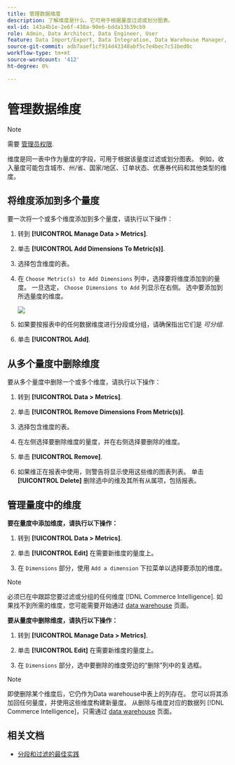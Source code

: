 ```yaml
---
title: 管理数据维度
description: 了解维度是什么，它可用于根据量度过滤或划分图表。
exl-id: 143a4b1e-2e6f-438a-90e6-bdda13b39cb9
role: Admin, Data Architect, Data Engineer, User
feature: Data Import/Export, Data Integration, Data Warehouse Manager, Commerce Tables
source-git-commit: adb7aaef1cf914d43348abf5c7e4bec7c51bed0c
workflow-type: tm+mt
source-wordcount: '412'
ht-degree: 0%

---
```


# 管理数据维度

>[!NOTE]
>
>需要 [管理员权限](../../administrator/user-management/user-management.md).

维度是同一表中作为量度的字段，可用于根据该量度过滤或划分图表。 例如，收入量度可能包含城市、州/省、国家/地区、订单状态、优惠券代码和其他类型的维度。

## 将维度添加到多个量度

要一次将一个或多个维度添加到多个量度，请执行以下操作：

1. 转到 **[!UICONTROL Manage Data > Metrics]**.

1. 单击 **[!UICONTROL Add Dimensions To Metric(s)]**.

1. 选择包含维度的表。

1. 在 `Choose Metric(s) to Add Dimensions` 列中，选择要将维度添加到的量度。 一旦选定， `Choose Dimensions to Add` 列显示在右侧。 选中要添加到所选量度的维度。

   ![](../../assets/Add_Dimensions.png)

1. 如果要按报表中的任何数据维度进行分段或分组，请确保指出它们是 _可分组_.

1. 单击 **[!UICONTROL Add]**.

## 从多个量度中删除维度

要从多个量度中删除一个或多个维度，请执行以下操作：

1. 转到 **[!UICONTROL Data > Metrics]**.

1. 单击 **[!UICONTROL Remove Dimensions From Metric(s)]**.

1. 选择包含维度的表。

1. 在左侧选择要删除维度的量度，并在右侧选择要删除的维度。

1. 单击 **[!UICONTROL Remove]**.

1. 如果维正在报表中使用，则警告将显示使用这些维的图表列表。 单击 **[!UICONTROL Delete]** 删除选中的维及其所有从属项，包括报表。

## 管理量度中的维度

**要在量度中添加维度，请执行以下操作：**

1. 转到 **[!UICONTROL Data > Metrics]**.

1. 单击 **[!UICONTROL Edit]** 在需要新维度的量度上。

1. 在 `Dimensions` 部分，使用 `Add a dimension` 下拉菜单以选择要添加的维度。

>[!NOTE]
>
>必须已在中跟踪您要过滤或分组的任何维度 [!DNL Commerce Intelligence]. 如果找不到所需的维度，您可能需要开始通过 [data warehouse](../data-warehouse-mgr/tour-dwm.md) 页面。


**要从量度中删除维度，请执行以下操作：**

1. 转到 **[!UICONTROL Manage Data > Metrics]**.

1. 单击 **[!UICONTROL Edit]** 在需要新维度的量度上。

1. 在 `Dimensions` 部分，选中要删除的维度旁边的“删除”列中的复选框。

>[!NOTE]
>
>即使删除某个维度后，它仍作为Data warehouse中表上的列存在。 您可以将其添加回任何量度，并使用这些维度构建新量度。 从删除与维度对应的数据列 [!DNL Commerce Intelligence]，只需通过 [data warehouse](../data-warehouse-mgr/tour-dwm.md) 页面。

## 相关文档

* [分段和过滤的最佳实践](../../best-practices/segment-filter.md)
